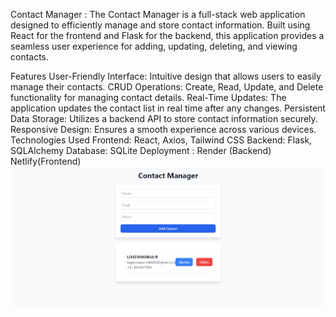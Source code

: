 Contact Manager :
The Contact Manager is a full-stack web application designed to efficiently manage and store contact information. Built using React for the frontend and Flask for the backend, this application provides a seamless user experience for adding, updating, deleting, and viewing contacts.

Features
User-Friendly Interface: Intuitive design that allows users to easily manage their contacts.
CRUD Operations: Create, Read, Update, and Delete functionality for managing contact details.
Real-Time Updates: The application updates the contact list in real time after any changes.
Persistent Data Storage: Utilizes a backend API to store contact information securely.
Responsive Design: Ensures a smooth experience across various devices.
Technologies Used
Frontend: React, Axios, Tailwind CSS
Backend: Flask, SQLAlchemy
Database: SQLite 
Deployment : Render (Backend) Netlify(Frontend)
![App Screenshot](Screenshot%202024-10-06%20135200.png)


